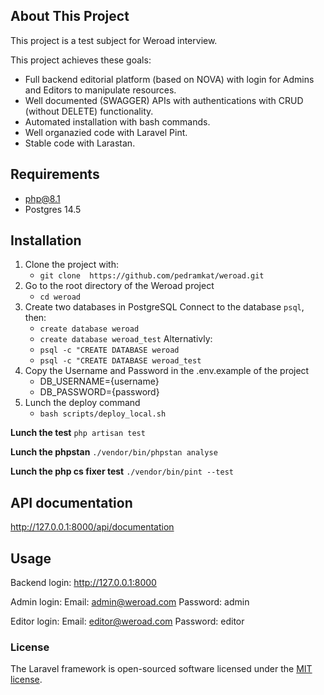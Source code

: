 ## About This Project

This project is a test subject for Weroad interview.

This project achieves these goals:
- Full backend editorial platform (based on NOVA) with login for Admins and Editors to manipulate resources.
- Well documented (SWAGGER) APIs with authentications with CRUD (without DELETE) functionality.
- Automated installation with bash commands.
- Well organazied code with Laravel Pint.
- Stable code with Larastan.

## Requirements
- php@8.1
- Postgres 14.5

## Installation

1. Clone the project with:
    - `git clone  https://github.com/pedramkat/weroad.git`
2. Go to the root directory of the Weroad project
    - `cd weroad`
3. Create two databases in PostgreSQL
    Connect to the database `psql`, then:
    - `create database weroad`
    - `create database weroad_test`
    Alternativly:
    - `psql -c "CREATE DATABASE weroad`
    - `psql -c "CREATE DATABASE weroad_test`
4. Copy the Username and Password in the .env.example of the project
    - DB_USERNAME={username}
    - DB_PASSWORD={password}
5. Lunch the deploy command
    - `bash scripts/deploy_local.sh`

**Lunch the test**
`php artisan test`

**Lunch the phpstan**
`./vendor/bin/phpstan analyse`

**Lunch the php cs fixer test**
`./vendor/bin/pint --test`

## API documentation
http://127.0.0.1:8000/api/documentation
## Usage
Backend login:
http://127.0.0.1:8000

Admin login:
Email: admin@weroad.com
Password: admin

Editor login:
Email: editor@weroad.com
Password: editor

### License

The Laravel framework is open-sourced software licensed under the [MIT license](https://opensource.org/licenses/MIT).
